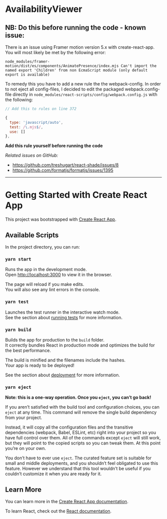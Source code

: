 # AvailabilityViewer

## NB: Do this before running the code - known issue:

There is an issue using Framer motion version 5.x with create-react-app. You will most likely be met by the following error:

`node_modules/framer-motion/dist/es/components/AnimatePresence/index.mjs Can't import the named export 'Children' from non EcmaScript module (only default export is available)`

To remedy this you have to add a new rule the the webpack-config. In order to not eject all config-files, I decided to edit the packaged webpack.config-file directly in `node_modules/react-scripts/config/webpack.config.js` with the following:

```js
// Add this to rules on line 372

{
  type: 'javascript/auto',
  test: /\.mjs$/,
  use: []
},
```

**Add this rule yourself before running the code**

*Related issues on GitHub:*
- https://github.com/treshugart/react-shade/issues/8
- https://github.com/formatjs/formatjs/issues/1395

---

# Getting Started with Create React App

This project was bootstrapped with [Create React App](https://github.com/facebook/create-react-app).

## Available Scripts

In the project directory, you can run:

### `yarn start`

Runs the app in the development mode.\
Open [http://localhost:3000](http://localhost:3000) to view it in the browser.

The page will reload if you make edits.\
You will also see any lint errors in the console.

### `yarn test`

Launches the test runner in the interactive watch mode.\
See the section about [running tests](https://facebook.github.io/create-react-app/docs/running-tests) for more information.

### `yarn build`

Builds the app for production to the `build` folder.\
It correctly bundles React in production mode and optimizes the build for the best performance.

The build is minified and the filenames include the hashes.\
Your app is ready to be deployed!

See the section about [deployment](https://facebook.github.io/create-react-app/docs/deployment) for more information.

### `yarn eject`

**Note: this is a one-way operation. Once you `eject`, you can’t go back!**

If you aren’t satisfied with the build tool and configuration choices, you can `eject` at any time. This command will remove the single build dependency from your project.

Instead, it will copy all the configuration files and the transitive dependencies (webpack, Babel, ESLint, etc) right into your project so you have full control over them. All of the commands except `eject` will still work, but they will point to the copied scripts so you can tweak them. At this point you’re on your own.

You don’t have to ever use `eject`. The curated feature set is suitable for small and middle deployments, and you shouldn’t feel obligated to use this feature. However we understand that this tool wouldn’t be useful if you couldn’t customize it when you are ready for it.

## Learn More

You can learn more in the [Create React App documentation](https://facebook.github.io/create-react-app/docs/getting-started).

To learn React, check out the [React documentation](https://reactjs.org/).
